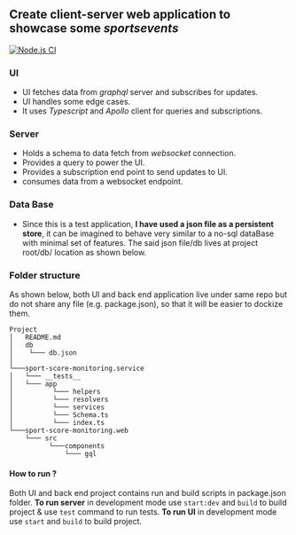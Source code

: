 ## Create client-server web application to showcase some *sportsevents*

[![Node.js CI](https://github.com/farQtech/sports-score-ws-gql/actions/workflows/node.js.yml/badge.svg?branch=master)](https://github.com/farQtech/sports-score-ws-gql/actions/workflows/node.js.yml)

### UI

 - UI fetches data from *graphql* server and subscribes for updates.
 - UI handles some edge cases.
 - It uses *Typescript* and *Apollo* client for queries and subscriptions.

### Server

 - Holds a schema to data fetch from *websocket* connection.
 - Provides a query to power the UI.
 - Provides a subscription end point to send updates to UI.
 - consumes data from a websocket endpoint.

### Data Base

 - Since this is a test application, **I have used a json file as a persistent store**, it can be imagined to behave very similar to a no-sql dataBase with minimal set of features. The said json file/db lives at project root/db/ location as shown below.

### Folder structure
As shown below, both UI and back end application live under same repo but do not share any file (e.g. package.json), so that it will be easier to dockize them.
```
Project
│   README.md
│   db
│    └─── db.json    
│
└───sport-score-monitoring.service
│   └─── __tests__
│   └─── app
│          └─── helpers
│          └─── resolvers
│          └─── services
│          └─── Schema.ts
│          └─── index.ts
└───sport-score-monitoring.web
    └─── src
          └───components
              └─── gql
```
#### How to run ?
Both UI and back end project contains run and build scripts in package.json folder.
	**To run server** in development mode use `start:dev`  and `build` to build project & use `test` command to run tests.
	**To run UI** in development mode use `start`  and `build` to build project.